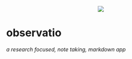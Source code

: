 <p align="center">
  <a href="https://skillicons.dev">
    <img src="https://skillicons.dev/icons?i=zig,react,sqlite&perline=8" />
  </a>
</p>

# observatio
_a research focused, note taking, markdown app_

